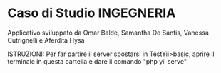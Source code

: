 # Caso di Studio INGEGNERIA
 Applicativo sviluppato da Omar Balde, Samantha De Santis, Vanessa Cutrignelli e Aferdita Hysa

 ISTRUZIONI:
 Per far partire il server spostarsi in TestYii>basic, aprire il terminale in questa cartella e dare il comando "php yii serve"
